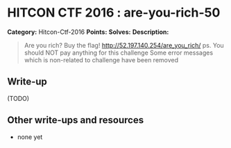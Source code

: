 # HITCON CTF 2016 : are-you-rich-50

**Category:** Hitcon-Ctf-2016
**Points:** 
**Solves:** 
**Description:**

> Are you rich? Buy the flag! <http://52.197.140.254/are_you_rich/> ps. You should NOT pay anything for this challenge Some error messages which is non-related to challenge have been removed


## Write-up

(TODO)

## Other write-ups and resources

* none yet
